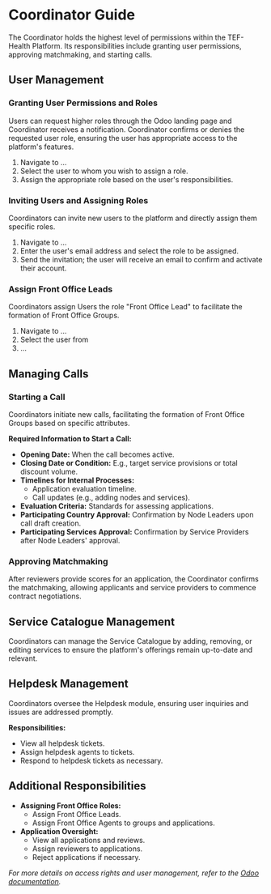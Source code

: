 # Coordinator Guide

The Coordinator holds the highest level of permissions within the TEF-Health Platform. Its responsibilities include granting user permissions, approving matchmaking, and starting calls.

## User Management

### Granting User Permissions and Roles

Users can request higher roles through the Odoo landing page and Coordinator receives a notification. Coordinator confirms or denies the requested user role, ensuring the user has appropriate access to the platform's features.

1. Navigate to ...
2. Select the user to whom you wish to assign a role.
3. Assign the appropriate role based on the user's responsibilities.

### Inviting Users and Assigning Roles

Coordinators can invite new users to the platform and directly assign them specific roles.

1. Navigate to ...
2. Enter the user's email address and select the role to be assigned.
3. Send the invitation; the user will receive an email to confirm and activate their account.

### Assign Front Office Leads

Coordinators assign Users the role "Front Office Lead" to facilitate the formation of Front Office Groups.

1. Navigate to ...
2. Select the user from
3. ...

## Managing Calls

### Starting a Call

Coordinators initiate new calls, facilitating the formation of Front Office Groups based on specific attributes.

**Required Information to Start a Call:**

- **Opening Date:** When the call becomes active.
- **Closing Date or Condition:** E.g., target service provisions or total discount volume.
- **Timelines for Internal Processes:**
  - Application evaluation timeline.
  - Call updates (e.g., adding nodes and services).
- **Evaluation Criteria:** Standards for assessing applications.
- **Participating Country Approval:** Confirmation by Node Leaders upon call draft creation.
- **Participating Services Approval:** Confirmation by Service Providers after Node Leaders' approval.

### Approving Matchmaking

After reviewers provide scores for an application, the Coordinator confirms the matchmaking, allowing applicants and service providers to commence contract negotiations.

## Service Catalogue Management

Coordinators can manage the Service Catalogue by adding, removing, or editing services to ensure the platform's offerings remain up-to-date and relevant.

## Helpdesk Management

Coordinators oversee the Helpdesk module, ensuring user inquiries and issues are addressed promptly.

**Responsibilities:**

- View all helpdesk tickets.
- Assign helpdesk agents to tickets.
- Respond to helpdesk tickets as necessary.

## Additional Responsibilities

- **Assigning Front Office Roles:**
  - Assign Front Office Leads.
  - Assign Front Office Agents to groups and applications.
- **Application Oversight:**
  - View all applications and reviews.
  - Assign reviewers to applications.
  - Reject applications if necessary.

*For more details on access rights and user management, refer to the [Odoo documentation](https://www.odoo.com/documentation/18.0/applications/general/users/access_rights.html).*

